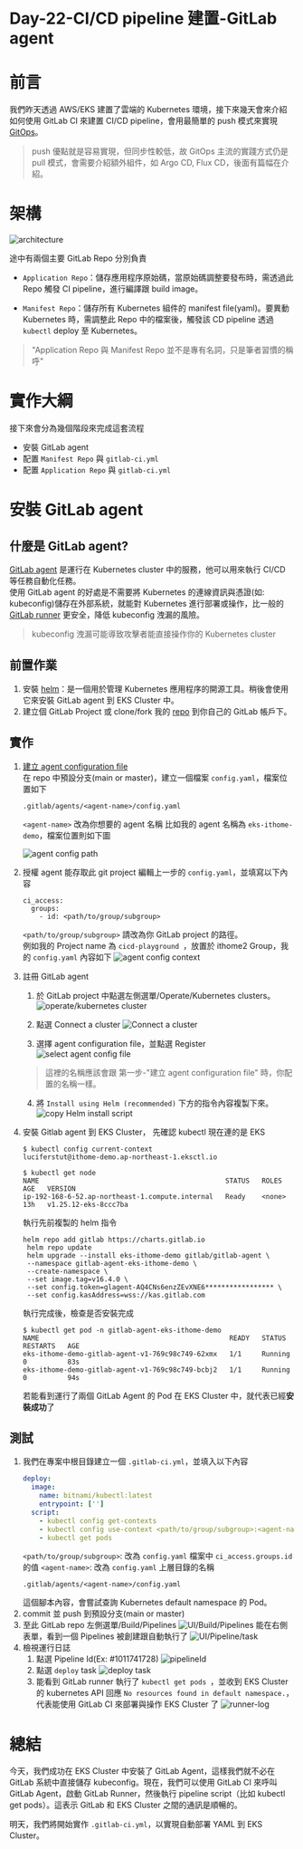 # Day-22-CI/CD pipeline 建置-GitLab agent

# 前言
我們昨天透過 AWS/EKS 建置了雲端的 Kubernetes 環境，接下來幾天會來介紹如何使用 GitLab CI 來建置 CI/CD pipeline，會用最簡單的 push 模式來實現 [GitOps]。
> push 優點就是容易實現，但同步性較低，故 GitOps 主流的實踐方式仍是 pull 模式，會需要介紹額外組件，如 Argo CD, Flux CD，後面有篇幅在介紹。

# 架構
![architecture](https://cdn.jsdelivr.net/gh/YihongGao/picx-images-hosting@master/20230913/架構圖.5holmyq61hg0.webp)

途中有兩個主要 GitLab Repo 分別負責
- `Application Repo`：儲存應用程序原始碼，當原始碼調整要發布時，需透過此 Repo 觸發 CI pipeline，進行編譯跟 build image。

- `Manifest Repo`：儲存所有 Kubernetes 組件的 manifest file(yaml)。要異動 Kubernetes 時，需調整此 Repo 中的檔案後，觸發該 CD pipeline 透過 `kubectl` deploy 至 Kubernetes。

> "Application Repo 與 Manifest Repo 並不是專有名詞，只是筆者習慣的稱呼"

# 實作大綱
接下來會分為幾個階段來完成這套流程
- 安裝 GitLab agent
- 配置 `Manifest Repo` 與 `gitlab-ci.yml`
- 配置 `Application Repo` 與 `gitlab-ci.yml`

# 安裝 GitLab agent

## 什麼是 GitLab agent?
[GitLab agent] 是運行在 Kubernetes cluster 中的服務，他可以用來執行 CI/CD 等任務自動化任務。   
使用 GitLab agent 的好處是不需要將 Kubernetes 的連線資訊與憑證(如: kubeconfig)儲存在外部系統，就能對 Kubernetes 進行部署或操作，比一般的 [GitLab runner] 更安全，降低 kubeconfig 洩漏的風險。
> kubeconfig 洩漏可能導致攻擊者能直接操作你的 Kubernetes cluster

## 前置作業
1. 安裝 [helm]：是一個用於管理 Kubernetes 應用程序的開源工具。稍後會使用它來安裝 GitLab agent 到 EKS Cluster 中。
2. 建立個 GitLab Project 或 clone/fork 我的 [repo](https://gitlab.com/ithome2/cicd-playground) 到你自己的 GitLab 帳戶下。

## 實作
1. [建立 agent configuration file](https://docs.gitlab.com/ee/user/clusters/agent/install/index.html#create-an-agent-configuration-file)   
    在 repo 中預設分支(main or master)，建立一個檔案 `config.yaml`，檔案位置如下
    ```
    .gitlab/agents/<agent-name>/config.yaml
    ```
    `<agent-name>` 改為你想要的 agent 名稱
    比如我的 agent 名稱為 `eks-ithome-demo`，檔案位置則如下圖

    ![agent config path](https://cdn.jsdelivr.net/gh/YihongGao/picx-images-hosting@master/20230919/截圖-2023-09-21-下午10.34.56.2lkv3wykxxk0.webp)
 2. 授權 agent 能存取此 git project
    編輯上一步的 `config.yaml`，並填寫以下內容
    ```
    ci_access:
      groups:
        - id: <path/to/group/subgroup>
    ```
    `<path/to/group/subgroup>` 請改為你 GitLab project 的路徑。    
    例如我的 Project name 為 `cicd-playground
`，放置於 ithome2 Group，我的 `config.yaml` 內容如下
    ![agent config context](https://cdn.jsdelivr.net/gh/YihongGao/picx-images-hosting@master/20230919/截圖-2023-09-21-下午10.42.46.29fvpmf2v36s.webp)

3. 註冊 GitLab agent
    1. 於 GitLab project 中點選左側選單/Operate/Kubernetes clusters。
    ![operate/kubernetes cluster](https://cdn.jsdelivr.net/gh/YihongGao/picx-images-hosting@master/20230919/截圖-2023-09-21-下午10.45.56.504nq63iouo0.webp)
    
    2. 點選 Connect a cluster
    ![Connect a cluster](https://cdn.jsdelivr.net/gh/YihongGao/picx-images-hosting@master/20230919/截圖-2023-09-21-下午10.46.30.6v4qcehwq1o0.webp)
    3. 選擇 agent configuration file，並點選 Register
    ![select agent config file](https://cdn.jsdelivr.net/gh/YihongGao/picx-images-hosting@master/20230919/截圖-2023-09-21-下午10.46.56.1ud1ra1xfolc.webp)
    > 這裡的名稱應該會跟 第一步-"建立 agent configuration file" 時，你配置的名稱一樣。
    4. 將 `Install using Helm (recommended)` 下方的指令內容複製下來。
    ![copy Helm install script](https://cdn.jsdelivr.net/gh/YihongGao/picx-images-hosting@master/20230919/截圖-2023-09-21-下午10.50.53.zetvvpq81ow.webp)
4. 安裝 Gitlab agent 到 EKS Cluster，
   先確認 kubectl 現在連的是 EKS
    ```
    $ kubectl config current-context 
    luciferstut@ithome-demo.ap-northeast-1.eksctl.io

    $ kubectl get node
    NAME                                              STATUS   ROLES    AGE   VERSION
    ip-192-168-6-52.ap-northeast-1.compute.internal   Ready    <none>   13h   v1.25.12-eks-8ccc7ba
    ```

   執行先前複製的 helm 指令
   ```
   helm repo add gitlab https://charts.gitlab.io
    helm repo update
    helm upgrade --install eks-ithome-demo gitlab/gitlab-agent \
    --namespace gitlab-agent-eks-ithome-demo \
    --create-namespace \
    --set image.tag=v16.4.0 \
    --set config.token=glagent-AQ4CNs6enzZEvXNE6***************** \
    --set config.kasAddress=wss://kas.gitlab.com
   ```
    執行完成後，檢查是否安裝完成
    ```
    $ kubectl get pod -n gitlab-agent-eks-ithome-demo 
    NAME                                               READY   STATUS    RESTARTS   AGE
    eks-ithome-demo-gitlab-agent-v1-769c98c749-62xmx   1/1     Running   0          83s
    eks-ithome-demo-gitlab-agent-v1-769c98c749-bcbj2   1/1     Running   0          94s
    ```
    若能看到運行了兩個 GitLab Agent 的 Pod 在 EKS Cluster 中，就代表已經**安裝成功**了

## 測試
1. 我們在專案中根目錄建立一個 `.gitlab-ci.yml`，並填入以下內容
    ```yml
    deploy:
      image:
        name: bitnami/kubectl:latest
        entrypoint: ['']
      script:
        - kubectl config get-contexts
        - kubectl config use-context <path/to/group/subgroup>:<agent-name>
        - kubectl get pods
    ```
    `<path/to/group/subgroup>`: 改為 `config.yaml` 檔案中 `ci_access.groups.id` 的值
    `<agent-name>`: 改為 `config.yaml` 上層目錄的名稱
    ```
    .gitlab/agents/<agent-name>/config.yaml
    ```
    這個腳本內容，會嘗試查詢 Kubernetes default namespace 的 Pod。
2. commit 並 push 到預設分支(main or master)
3. 至此 GitLab repo 左側選單/Build/Pipelines
    ![UI/Build/Pipelines](https://cdn.jsdelivr.net/gh/YihongGao/picx-images-hosting@master/20230919/截圖-2023-09-21-下午11.18.58.2yztvrvx1ww0.webp)
   能在右側表單，看到一個 Pipelines 被創建跟自動執行了
   ![UI/Pipeline/task](https://cdn.jsdelivr.net/gh/YihongGao/picx-images-hosting@master/20230919/截圖-2023-09-21-下午11.20.21.52mcyabmnco0.webp)
4. 檢視運行日誌
   1. 點選 Pipeline Id(Ex: #1011741728)
    ![pipelineId](https://cdn.jsdelivr.net/gh/YihongGao/picx-images-hosting@master/20230919/截圖-2023-09-21-下午11.27.28.7blvn4gfgtk0.webp)
   2. 點選 `deploy` task
    ![deploy task](https://cdn.jsdelivr.net/gh/YihongGao/picx-images-hosting@master/20230919/截圖-2023-09-21-下午11.27.12.22sezono9f28.webp)
   3. 能看到 GitLab runner 執行了 `kubectl get pods
`，並收到 EKS Cluster 的 kubernetes API 回應 `No resources found in default namespace.`，代表能使用 GitLab CI 來部署與操作 EKS Cluster 了
    ![runner-log](https://cdn.jsdelivr.net/gh/YihongGao/picx-images-hosting@master/20230919/截圖-2023-09-21-下午11.27.07.12y1n5ryzp80.webp)
   

# 總結
今天，我們成功在 EKS Cluster 中安裝了 GitLab Agent，這樣我們就不必在 GitLab 系統中直接儲存 kubeconfig。現在，我們可以使用 GitLab CI 來呼叫 GitLab Agent，啟動 GitLab Runner，然後執行 pipeline script（比如 kubectl get pods）。這表示 GitLab 和 EKS Cluster 之間的通訊是順暢的。

明天，我們將開始實作 `.gitlab-ci.yml`，以實現自動部署 YAML 到 EKS Cluster。

[GitOps]: https://about.gitlab.com/topics/gitops/

[GitLab agent]: https://gitlab.com/gitlab-org/cluster-integration/gitlab-agent

[GitLab runner]: https://docs.gitlab.com/runner/

[helm]: https://helm.sh/docs/intro/install/
